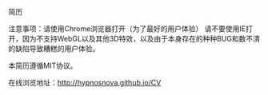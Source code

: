 简历

注意事项：请使用Chrome浏览器打开（为了最好的用户体验）
请不要使用IE打开，因为不支持WebGL以及其他3D特效，以及由于本身存在的种种BUG和数不清的缺陷导致糟糕的用户体验。

本简历遵循MIT协议。

在线浏览地址：http://hypnosnova.github.io/CV
